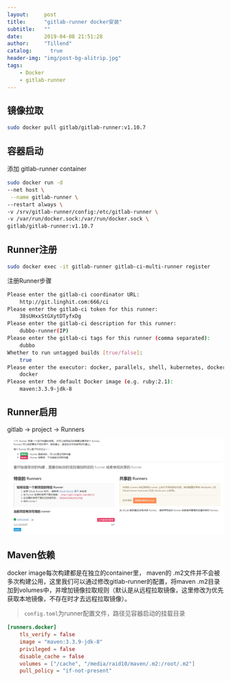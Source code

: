 ```yaml
---
layout:     post
title:      "gitlab-runner docker安装"
subtitle:   ""
date:       2019-04-08 21:51:28
author:     "Tillend"
catalog:      true
header-img: "img/post-bg-alitrip.jpg"
tags:
    - Docker
    - gitlab-runner
---
```


## 镜像拉取

```bash
sudo docker pull gitlab/gitlab-runner:v1.10.7
```

## 容器启动

添加 gitlab-runner container
```bash
sudo docker run -d
--net host \
 --name gitlab-runner \
--restart always \
-v /srv/gitlab-runner/config:/etc/gitlab-runner \
-v /var/run/docker.sock:/var/run/docker.sock \
gitlab/gitlab-runner:v1.10.7
```

## Runner注册

```bash
sudo docker exec -it gitlab-runner gitlab-ci-multi-runner register
```


注册Runner步骤
```bash
Please enter the gitlab-ci coordinator URL:
    http://git.linghit.com:666/ci
Please enter the gitlab-ci token for this runner:
    38sUHxxStGXytDTyfxDg
Please enter the gitlab-ci description for this runner:
    dubbo-runner(IP)
Please enter the gitlab-ci tags for this runner (comma separated):
    dubbo
Whether to run untagged builds [true/false]:
    true
Please enter the executor: docker, parallels, shell, kubernetes, docker-ssh, ssh, virtualbox, docker+machine, docker-ssh+machine:
    docker
Please enter the default Docker image (e.g. ruby:2.1):
    maven:3.3.9-jdk-8
```

## Runner启用

gitlab -> project -> Runners

![](/img/in-post/post-2019-04/gitlab-runner.png)


## Maven依赖

docker image每次构建都是在独立的container里， maven的 .m2文件并不会被多次构建公用，这里我们可以通过修改gitlab-runner的配置，将maven .m2目录加到volumes中，并增加镜像拉取规则（默认是从远程拉取镜像，这里修改为优先获取本地镜像，不存在时才去远程拉取镜像）。

> `config.toml`为runner配置文件，路径见容器启动的挂载目录

```toml
[runners.docker]
    tls_verify = false
    image = "maven:3.3.9-jdk-8"
    privileged = false
    disable_cache = false
    volumes = ["/cache", "/media/raid10/maven/.m2:/root/.m2"]
    pull_policy = "if-not-present"
```



